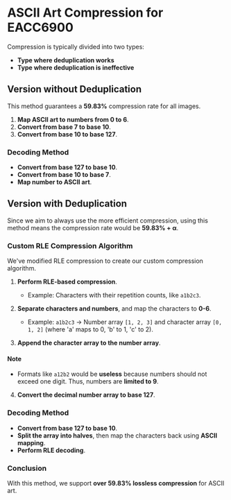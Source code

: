 # ASCII Art Compression for EACC6900

Compression is typically divided into two types:
- **Type where deduplication works**
- **Type where deduplication is ineffective**

## Version without Deduplication

This method guarantees a **59.83%** compression rate for all images.

1. **Map ASCII art to numbers from 0 to 6**.
2. **Convert from base 7 to base 10**.
3. **Convert from base 10 to base 127**.

### Decoding Method

- **Convert from base 127 to base 10**.
- **Convert from base 10 to base 7**.
- **Map number to ASCII art**.

## Version with Deduplication

Since we aim to always use the more efficient compression, using this method means the compression rate would be **59.83% + α**.

### Custom RLE Compression Algorithm

We've modified RLE compression to create our custom compression algorithm.

1. **Perform RLE-based compression**.
   - Example: Characters with their repetition counts, like `a1b2c3`.

2. **Separate characters and numbers**, and map the characters to **0-6**.
   - Example: `a1b2c3` -> Number array `[1, 2, 3]` and character array `[0, 1, 2]` (where 'a' maps to 0, 'b' to 1, 'c' to 2).

3. **Append the character array to the number array**.

#### Note

- Formats like `a12b2` would be **useless** because numbers should not exceed one digit. Thus, numbers are **limited to 9**.

4. **Convert the decimal number array to base 127**.

### Decoding Method

- **Convert from base 127 to base 10**.
- **Split the array into halves**, then map the characters back using **ASCII mapping**.
- **Perform RLE decoding**.

### Conclusion

With this method, we support **over 59.83% lossless compression** for ASCII art.

